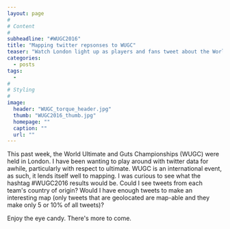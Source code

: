 ```yaml
---
layout: page
#
# Content
#
subheadline: "#WUGC2016"
title: "Mapping twitter repsonses to WUGC"
teaser: "Watch London light up as players and fans tweet about the World Ultimate & Guts Championships"
categories:
  - posts
tags:
  - 
#
# Styling
#
image:
  header: "WUGC_torque_header.jpg"
  thumb: "WUGC2016_thumb.jpg"
  homepage: ""
  caption: ""
  url: ""
---
```




 [1]: #
 [2]: #
 [3]: #
 [4]: #
 [5]: #
 [6]: #
 [7]: #
 [8]: #
 [9]: #
 [10]: #

This past week, the World Ultimate and Guts Championships (WUGC) were held in London. I have been wanting to play around with twitter data for awhile, particularly with respect to ultimate. WUGC is an international event, as such, it lends itself well to mapping. I was curious to see what the hashtag #WUGC2016 results would be. Could I see tweets from each team's country of origin? Would I have enough tweets to make an interesting map (only tweets that are geolocated are map-able and they make only 5 or 10% of all tweets)?

Enjoy the eye candy. There's more to come.
